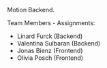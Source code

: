 Motion Backend.

Team Members - Assignments:

- Linard Furck  (Backend)
- Valentina Sulbaran (Backend)
- Jonas Bienz (Frontend)
- Olivia Posch (Frontend)
